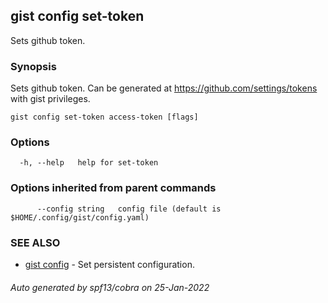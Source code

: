 ## gist config set-token

Sets github token.

### Synopsis

Sets github token. Can be generated at https://github.com/settings/tokens with gist privileges.

```
gist config set-token access-token [flags]
```

### Options

```
  -h, --help   help for set-token
```

### Options inherited from parent commands

```
      --config string   config file (default is $HOME/.config/gist/config.yaml)
```

### SEE ALSO

* [gist config](gist_config.md)	 - Set persistent configuration.

###### Auto generated by spf13/cobra on 25-Jan-2022
